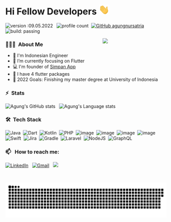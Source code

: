 <h1 align="left">Hi Fellow Developers <img src="https://github.com/agungnursatria/agungnursatria/blob/main/img/Hi.gif" height="32" /></h1>

![version :09.05.2022](https://img.shields.io/badge/version-09.05.2022-informational) &nbsp;
![profile count](https://komarev.com/ghpvc/?username=agungnursatria&color=red)&nbsp;
[![GitHub agungnursatria](https://img.shields.io/github/followers/agungnursatria?label=follow&style=social)](https://github.com/AbhishekSinghDhadwal)&nbsp;
![build: passing](https://img.shields.io/badge/build-passing-success)

<img align='right' src='https://user-images.githubusercontent.com/5713670/87202985-820dcb80-c2b6-11ea-9f56-7ec461c497c3.gif' width='200"'>

### 👨🏻‍💻 &nbsp;About Me
- 💬 I'm Indonesian Engineer
- 🌱 I’m currently focusing on Flutter
- 💻 I'm founder of [Simpan App](https://play.google.com/store/apps/details?id=com.banyuw.simpan)
- 🤔 I have 4 flutter packages
- 🥅 2022 Goals: Finishing my master degree at University of Indonesia

### ⚡ &nbsp;Stats
![Agung's GitHub stats](https://github-readme-stats.vercel.app/api?username=agungnursatria&theme=dark&show_icons=true&hide_border=true)&nbsp;&nbsp;
![Agung's Language stats](https://github-readme-stats-eight-theta.vercel.app/api/top-langs/?username=agungnursatria&layout=compact&langs_count=8&hide_border=true&theme=dark)
<br />

### 🛠 &nbsp;Tech Stack
![Java](https://img.shields.io/badge/java-%23E34F26.svg?style=for-the-badge&logo=java&logoColor=white)&nbsp;
![Dart](https://img.shields.io/badge/dart-%230175C2.svg?style=for-the-badge&logo=dart&logoColor=white)&nbsp;
![Kotlin](https://img.shields.io/badge/kotlin-%230095D5.svg?style=for-the-badge&logo=kotlin&logoColor=white)&nbsp;
![PHP](https://img.shields.io/badge/php-%23777BB4.svg?style=for-the-badge&logo=php&logoColor=white)&nbsp;
![image](https://img.shields.io/badge/MongoDB-4EA94B?style=for-the-badge&logo=mongodb&logoColor=white)&nbsp;
![image](https://img.shields.io/badge/SQLite-07405E?style=for-the-badge&logo=sqlite&logoColor=white)&nbsp;
![image](https://img.shields.io/badge/Realm-39477F?style=for-the-badge&logo=realm&logoColor=white)&nbsp;
![image](https://img.shields.io/badge/Figma-F24E1E?style=for-the-badge&logo=figma&logoColor=white)&nbsp;
![Swift](https://img.shields.io/badge/swift-F54A2A?style=for-the-badge&logo=swift&logoColor=white)&nbsp;
![Jira](https://img.shields.io/badge/jira-%230A0FFF.svg?style=for-the-badge&logo=jira&logoColor=white)&nbsp;
![Gradle](https://img.shields.io/badge/Gradle-02303A.svg?style=for-the-badge&logo=Gradle&logoColor=white)&nbsp;
![Laravel](https://img.shields.io/badge/laravel-%23FF2D20.svg?style=for-the-badge&logo=laravel&logoColor=white)&nbsp;
![NodeJS](https://img.shields.io/badge/node.js-6DA55F?style=for-the-badge&logo=node.js&logoColor=white)&nbsp;
![GraphQL](https://img.shields.io/badge/-GraphQL-E10098?style=for-the-badge&logo=graphql&logoColor=white)&nbsp;

### 📫 &nbsp; How to reach me:
<a href="https://www.linkedin.com/in/agung-nb/"><img alt="LinkedIn" src="https://img.shields.io/badge/linkedin%20-%230077B5.svg?&style=flat&logo=linkedin&logoColor=white"/></a> &nbsp;
<a href="mailto:agungnursatria@gmail.com"><img alt="Gmail" src="https://img.shields.io/badge/Gmail-D14836?style=flat&logo=gmail&logoColor=white" /></a> &nbsp;
<a href="https://instagram.com/agungnursatria"><img src="https://img.shields.io/badge/-@agungnursatria_-E4405F?style=flat&logo=Instagram&logoColor=white"/></a> &nbsp;

<br>

![snake svg](https://github.com/agungnursatria/agungnursatria/blob/main/img/github-contribution-grid-snake.svg)

<!--
**agungnursatria/agungnursatria** is a ✨ _special_ ✨ repository because its `README.md` (this file) appears on your GitHub profile.

Here are some ideas to get you started:

- 🔭 I’m currently working on ...
- 🌱 I’m currently learning ...
- 👯 I’m looking to collaborate on ...
- 🤔 I’m looking for help with ...
- 💬 Ask me about ...
- 📫 How to reach me: ...
- 😄 Pronouns: ...
- ⚡ Fun fact: ...
-->

